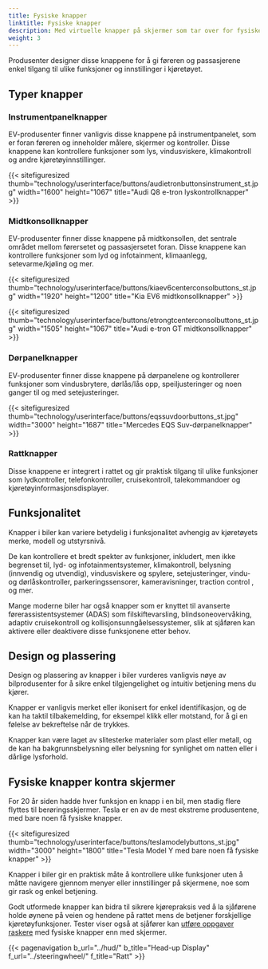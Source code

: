 ```yaml
---
title: Fysiske knapper
linktitle: Fysiske knapper
description: Med virtuelle knapper på skjermer som tar over for fysiske knapper på flere og flere områder, er det fortsatt fysiske knapper i de fleste elbiler.
weight: 3
---
```

<!-- markdownlint-disable MD033 -->

Produsenter designer disse knappene for å gi føreren og passasjerene enkel tilgang til ulike funksjoner og innstillinger i kjøretøyet.

## Typer knapper

### Instrumentpanelknapper

EV-produsenter finner vanligvis disse knappene på instrumentpanelet, som er foran føreren og inneholder målere, skjermer og kontroller. Disse knappene kan kontrollere funksjoner som lys, vindusviskere, klimakontroll og andre kjøretøyinnstillinger.

{{< sitefiguresized thumb="technology/userinterface/buttons/audietronbuttonsinstrument_st.jpg" width="1600" height="1067" title="Audi Q8 e-tron lyskontrollknapper" >}}

### Midtkonsollknapper

EV-produsenter finner disse knappene på midtkonsollen, det sentrale området mellom førersetet og passasjersetet foran. Disse knappene kan kontrollere funksjoner som lyd og infotainment, klimaanlegg, setevarme/kjøling og mer.

{{< sitefiguresized thumb="technology/userinterface/buttons/kiaev6centerconsolbuttons_st.jpg" width="1920" height="1200" title="Kia EV6 midtkonsollknapper" >}}

{{< sitefiguresized thumb="technology/userinterface/buttons/etrongtcenterconsolbuttons_st.jpg" width="1505" height="1067" title="Audi e-tron GT midtkonsollknapper" >}}

### Dørpanelknapper

EV-produsenter finner disse knappene på dørpanelene og kontrollerer funksjoner som vindusbrytere, dørlås/lås opp, speiljusteringer og noen ganger til og med setejusteringer.

{{< sitefiguresized thumb="technology/userinterface/buttons/eqssuvdoorbuttons_st.jpg" width="3000" height="1687" title="Mercedes EQS Suv-dørpanelknapper" >}}

### Rattknapper

Disse knappene er integrert i rattet og gir praktisk tilgang til ulike funksjoner som lydkontroller, telefonkontroller, cruisekontroll, talekommandoer og kjøretøyinformasjonsdisplayer.

## Funksjonalitet

Knapper i biler kan variere betydelig i funksjonalitet avhengig av kjøretøyets merke, modell og utstyrsnivå.

De kan kontrollere et bredt spekter av funksjoner, inkludert, men ikke begrenset til, lyd- og infotainmentsystemer, klimakontroll, belysning (innvendig og utvendig), vindusviskere og spylere, setejusteringer, vindu- og dørlåskontroller, parkeringssensorer, kameravisninger, traction control , og mer.

Mange moderne biler har også knapper som er knyttet til avanserte førerassistentsystemer (ADAS) som filskiftevarsling, blindsoneovervåking, adaptiv cruisekontroll og kollisjonsunngåelsessystemer, slik at sjåføren kan aktivere eller deaktivere disse funksjonene etter behov.

## Design og plassering

Design og plassering av knapper i biler vurderes vanligvis nøye av bilprodusenter for å sikre enkel tilgjengelighet og intuitiv betjening mens du kjører.

Knapper er vanligvis merket eller ikonisert for enkel identifikasjon, og de kan ha taktil tilbakemelding, for eksempel klikk eller motstand, for å gi en følelse av bekreftelse når de trykkes.

Knapper kan være laget av slitesterke materialer som plast eller metall, og de kan ha bakgrunnsbelysning eller belysning for synlighet om natten eller i dårlige lysforhold.

## Fysiske knapper kontra skjermer

For 20 år siden hadde hver funksjon en knapp i en bil, men stadig flere flyttes til berøringsskjermer. Tesla er en av de mest ekstreme produsentene, med bare noen få fysiske knapper.

{{< sitefiguresized thumb="technology/userinterface/buttons/teslamodelybuttons_st.jpg" width="3000" height="1800" title="Tesla Model Y med bare noen få fysiske knapper" >}}

Knapper i biler gir en praktisk måte å kontrollere ulike funksjoner uten å måtte navigere gjennom menyer eller innstillinger på skjermene, noe som gir rask og enkel betjening.

Godt utformede knapper kan bidra til sikrere kjørepraksis ved å la sjåførene holde øynene på veien og hendene på rattet mens de betjener forskjellige kjøretøyfunksjoner. Tester viser også at sjåfører kan [utføre oppgaver raskere](https://www.vibilagare.se/english/physical-buttons-outperform-touchscreens-new-cars-test-finds) med fysiske knapper enn med skjermer.

{{< pagenavigation b_url="../hud/" b_title="Head-up Display" f_url="../steeringwheel/" f_title="Ratt" >}}